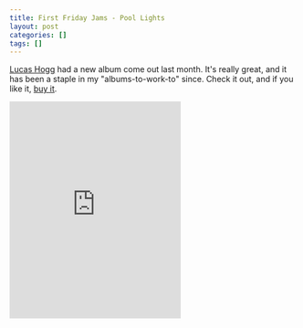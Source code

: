 ```yaml
---
title: First Friday Jams - Pool Lights
layout: post
categories: []
tags: []
---
```


[Lucas Hogg](https://twitter.com/lucashogg) had a new album come out last month. It's really great, and it has been a staple in my "albums-to-work-to" since. Check it out, and if you like it, [buy it](https://itunes.apple.com/us/album/pool-lights/id930642164).

<iframe src="https://embed.spotify.com/?uri=spotify:album:3z4mzGHsftVxHQY6fgaztz" width="300" height="380" frameborder="0" allowtransparency="true"></iframe>